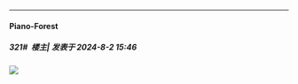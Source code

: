 ﻿
*****

####  Piano-Forest  
##### 321#         楼主| 发表于 2024-8-2 15:46

<img src="https://p.sda1.dev/18/29d6a342cea95a4dc0571584f8e318eb/20240802_154032.jpg" referrerpolicy="no-referrer">


